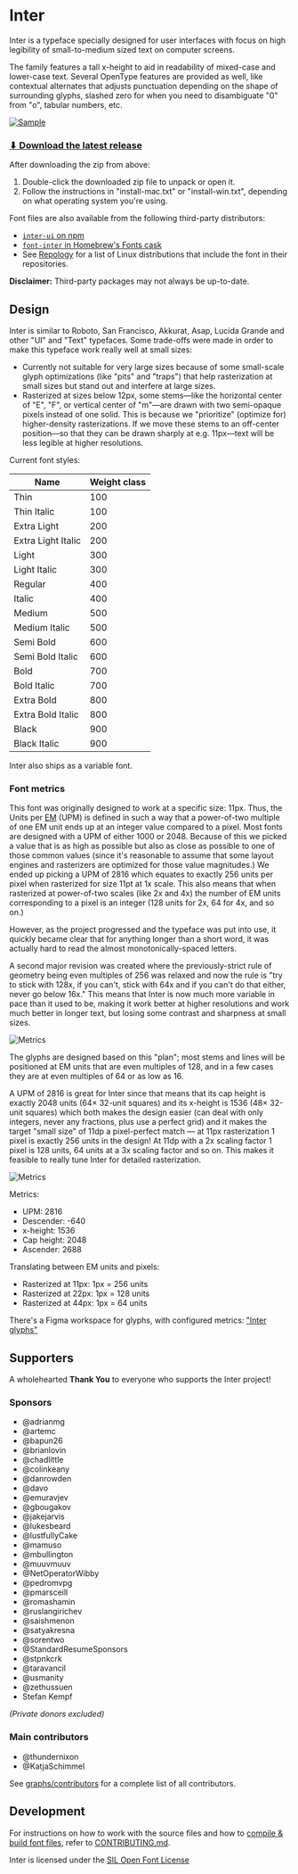 # Inter

Inter is a typeface specially designed for user interfaces
with focus on high legibility of small-to-medium sized text on computer screens.

The family features a tall x-height to aid in readability of mixed-case and
lower-case text. Several OpenType features are provided as well,
like contextual alternates that adjusts punctuation depending on the shape of
surrounding glyphs, slashed zero for when you need to disambiguate "0" from "o",
tabular numbers, etc.

[![Sample](docs/res/sample.png)](https://rsms.me/inter/samples/)

### [⬇︎ Download the latest release](https://github.com/rsms/inter/releases/latest)

After downloading the zip from above:

1. Double-click the downloaded zip file to unpack or open it.
2. Follow the instructions in "install-mac.txt" or "install-win.txt", depending
   on what operating system you're using.

Font files are also available from the following third-party distributors:

- [`inter-ui` on npm](https://www.npmjs.com/package/inter-ui)
- [`font-inter` in Homebrew's Fonts cask](https://github.com/Homebrew/homebrew-cask-fonts)
- See [Repology](https://repology.org/project/fonts:inter/versions) for a list of Linux distributions that include the font in their repositories.

**Disclaimer:** Third-party packages may not always be up-to-date.

## Design

Inter is similar to Roboto, San Francisco, Akkurat, Asap, Lucida Grande and other "UI" and "Text" typefaces. Some trade-offs were made in order to make this typeface work really well at small sizes:

- Currently not suitable for very large sizes because of some small-scale glyph optimizations (like "pits" and "traps") that help rasterization at small sizes but stand out and interfere at large sizes.
- Rasterized at sizes below 12px, some stems—like the horizontal center of "E", "F", or vertical center of "m"—are drawn with two semi-opaque pixels instead of one solid. This is because we "prioritize" (optimize for) higher-density rasterizations. If we move these stems to an off-center position—so that they can be drawn sharply at e.g. 11px—text will be less legible at higher resolutions.

Current font styles:

| Name                 | Weight class
| -------------------- | ----------------
| Thin                 | 100
| Thin Italic          | 100
| Extra Light          | 200
| Extra Light Italic   | 200
| Light                | 300
| Light Italic         | 300
| Regular              | 400
| Italic               | 400
| Medium               | 500
| Medium Italic        | 500
| Semi Bold            | 600
| Semi Bold Italic     | 600
| Bold                 | 700
| Bold Italic          | 700
| Extra Bold           | 800
| Extra Bold Italic    | 800
| Black                | 900
| Black Italic         | 900

Inter also ships as a variable font.


### Font metrics

This font was originally designed to work at a specific size: 11px. Thus, the Units per [EM](https://en.wikipedia.org/wiki/Em_(typography)) (UPM) is defined in such a way that a power-of-two multiple of one EM unit ends up at an integer value compared to a pixel. Most fonts are designed with a UPM of either 1000 or 2048. Because of this we picked a value that is as high as possible but also as close as possible to one of those common values (since it's reasonable to assume that some layout engines and rasterizers are optimized for those value magnitudes.) We ended up picking a UPM of 2816 which equates to exactly 256 units per pixel when rasterized for size 11pt at 1x scale. This also means that when rasterized at power-of-two scales (like 2x and 4x) the number of EM units corresponding to a pixel is an integer (128 units for 2x, 64 for 4x, and so on.)

However, as the project progressed and the typeface was put into use, it quickly
became clear that for anything longer than a short word, it was actually hard to
read the almost monotonically-spaced letters.

A second major revision was created where the previously-strict rule of geometry being even multiples of 256 was relaxed and now the rule is "try to stick with 128x, if you can't, stick with 64x and if you can't do that either, never go below 16x." This means that Inter is now much more variable in pace than it used to be, making it work better at higher resolutions and work much better in longer text, but losing some contrast and sharpness at small sizes.

![Metrics](docs/res/metrics.png)

The glyphs are designed based on this "plan"; most stems and lines will be positioned at EM units that are even multiples of 128, and in a few cases they are at even multiples of 64 or as low as 16.

A UPM of 2816 is great for Inter since that means that its cap height is exactly 2048 units (64× 32-unit squares) and its x-height is 1536 (48× 32-unit squares) which both makes the design easier (can deal with only integers, never any fractions, plus use a perfect grid) and it makes the target "small size" of 11dp a pixel-perfect match — at 11px rasterization 1 pixel is exactly 256 units in the design! At 11dp with a 2x scaling factor 1 pixel is 128 units, 64 units at a 3x scaling factor and so on. This makes it feasible to really tune Inter for detailed rasterization.

![Metrics](docs/res/metrics2.png)

Metrics:

- UPM:        2816
- Descender:  -640
- x-height:   1536
- Cap height: 2048
- Ascender:   2688

Translating between EM units and pixels:

- Rasterized at 11px: 1px = 256 units
- Rasterized at 22px: 1px = 128 units
- Rasterized at 44px: 1px =  64 units

There's a Figma workspace for glyphs, with configured metrics: ["Inter glyphs"](https://www.figma.com/file/RtScFU5NETY3j9E0yOmnW4gv/)



## Supporters

A wholehearted **Thank You** to everyone who supports the Inter project!

### Sponsors

- @adrianmg
- @artemc
- @bapun26
- @brianlovin
- @chadlittle
- @colinkeany
- @danrowden
- @davo
- @emuravjev
- @gbougakov
- @jakejarvis
- @lukesbeard
- @lustfullyCake
- @mamuso
- @mbullington
- @muuvmuuv
- @NetOperatorWibby
- @pedromvpg
- @pmarsceill
- @romashamin
- @ruslangirichev
- @saishmenon
- @satyakresna
- @sorentwo
- @StandardResumeSponsors
- @stpnkcrk
- @taravancil
- @usmanity
- @zethussuen
- Stefan Kempf

_(Private donors excluded)_

### Main contributors

- @thundernixon
- @KatjaSchimmel

See [graphs/contributors](https://github.com/rsms/inter/graphs/contributors)
for a complete list of all contributors.


## Development

For instructions on how to work with the source files and how to
[compile & build font files](CONTRIBUTING.md#compiling-font-files),
refer to [CONTRIBUTING.md](CONTRIBUTING.md).

Inter is licensed under the [SIL Open Font License](LICENSE.txt)
